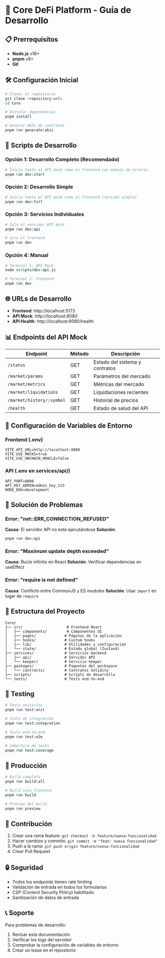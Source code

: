 # 🚀 Core DeFi Platform - Guía de Desarrollo

## 📋 Prerrequisitos

- **Node.js** v18+ 
- **pnpm** v8+
- **Git**

## 🛠️ Configuración Inicial

```bash
# Clonar el repositorio
git clone <repository-url>
cd Core

# Instalar dependencias
pnpm install

# Generar ABIs de contratos
pnpm run generate:abis
```

## 🎯 Scripts de Desarrollo

### Opción 1: Desarrollo Completo (Recomendado)
```bash
# Inicia tanto el API mock como el frontend con manejo de errores
pnpm run dev:start
```

### Opción 2: Desarrollo Simple
```bash
# Inicia tanto el API mock como el frontend (versión simple)
pnpm run dev:full
```

### Opción 3: Servicios Individuales
```bash
# Solo el servidor API mock
pnpm run dev:api

# Solo el frontend
pnpm run dev
```

### Opción 4: Manual
```bash
# Terminal 1: API Mock
node scripts/dev-api.js

# Terminal 2: Frontend
pnpm run dev
```

## 🌐 URLs de Desarrollo

- **Frontend**: http://localhost:5173
- **API Mock**: http://localhost:8080
- **API Health**: http://localhost:8080/health

## 📊 Endpoints del API Mock

| Endpoint | Método | Descripción |
|----------|--------|-------------|
| `/status` | GET | Estado del sistema y contratos |
| `/market/params` | GET | Parámetros del mercado |
| `/market/metrics` | GET | Métricas del mercado |
| `/market/liquidations` | GET | Liquidaciones recientes |
| `/market/history/:symbol` | GET | Historial de precios |
| `/health` | GET | Estado de salud del API |

## 🔧 Configuración de Variables de Entorno

### Frontend (.env)
```env
VITE_API_URL=http://localhost:8080
VITE_USE_MOCKS=true
VITE_USE_ONCHAIN_ORACLE=false
```

### API (.env en services/api/)
```env
API_PORT=8080
API_KEY_ADMIN=admin_key_123
NODE_ENV=development
```

## 🐛 Solución de Problemas

### Error: "net::ERR_CONNECTION_REFUSED"
**Causa**: El servidor API no está ejecutándose
**Solución**: 
```bash
pnpm run dev:api
```

### Error: "Maximum update depth exceeded"
**Causa**: Bucle infinito en React
**Solución**: Verificar dependencias en useEffect

### Error: "require is not defined"
**Causa**: Conflicto entre CommonJS y ES modules
**Solución**: Usar `import` en lugar de `require`

## 📁 Estructura del Proyecto

```
Core/
├── src/                    # Frontend React
│   ├── components/         # Componentes UI
│   ├── pages/             # Páginas de la aplicación
│   ├── hooks/             # Custom hooks
│   ├── lib/               # Utilidades y configuración
│   └── state/             # Estado global (Zustand)
├── services/              # Servicios backend
│   ├── api/               # Servidor API
│   └── keeper/            # Servicio keeper
├── packages/              # Paquetes del workspace
│   └── contracts/         # Contratos Solidity
├── scripts/               # Scripts de desarrollo
└── tests/                 # Tests end-to-end
```

## 🧪 Testing

```bash
# Tests unitarios
pnpm run test:unit

# Tests de integración
pnpm run test:integration

# Tests end-to-end
pnpm run test:e2e

# Cobertura de tests
pnpm run test:coverage
```

## 🚀 Producción

```bash
# Build completo
pnpm run build:all

# Build solo frontend
pnpm run build

# Preview del build
pnpm run preview
```

## 📝 Contribución

1. Crear una rama feature: `git checkout -b feature/nueva-funcionalidad`
2. Hacer cambios y commits: `git commit -m "feat: nueva funcionalidad"`
3. Push a la rama: `git push origin feature/nueva-funcionalidad`
4. Crear Pull Request

## 🔒 Seguridad

- Todos los endpoints tienen rate limiting
- Validación de entrada en todos los formularios
- CSP (Content Security Policy) habilitado
- Sanitización de datos de entrada

## 📞 Soporte

Para problemas de desarrollo:
1. Revisar esta documentación
2. Verificar los logs del servidor
3. Comprobar la configuración de variables de entorno
4. Crear un issue en el repositorio
